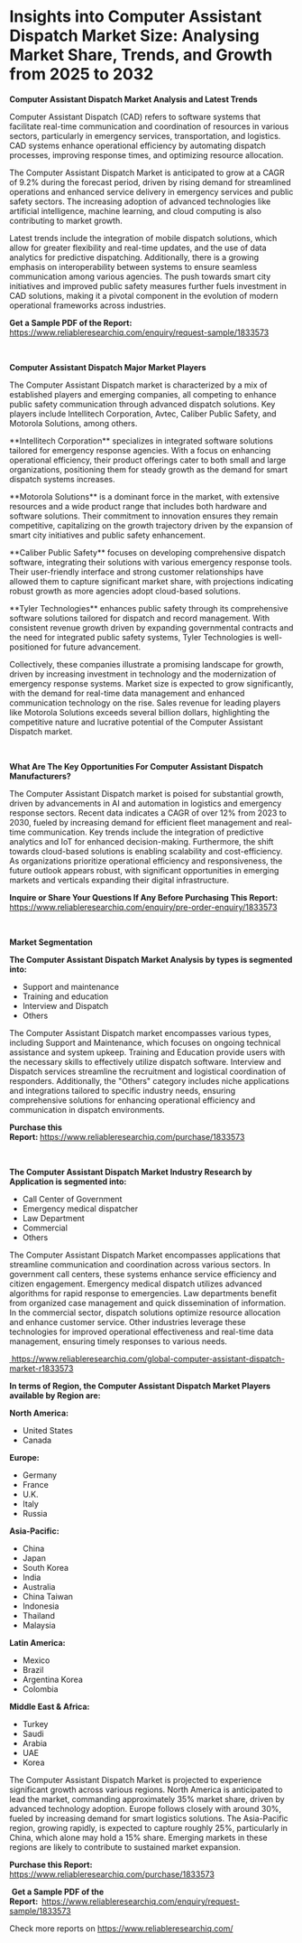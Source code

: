 <p><h1>Insights into Computer Assistant Dispatch Market Size: Analysing Market Share, Trends, and Growth from 2025 to 2032</h1></p><p><strong>Computer Assistant Dispatch Market Analysis and Latest Trends</strong></p>
<p><p>Computer Assistant Dispatch (CAD) refers to software systems that facilitate real-time communication and coordination of resources in various sectors, particularly in emergency services, transportation, and logistics. CAD systems enhance operational efficiency by automating dispatch processes, improving response times, and optimizing resource allocation. </p><p>The Computer Assistant Dispatch Market is anticipated to grow at a CAGR of 9.2% during the forecast period, driven by rising demand for streamlined operations and enhanced service delivery in emergency services and public safety sectors. The increasing adoption of advanced technologies like artificial intelligence, machine learning, and cloud computing is also contributing to market growth. </p><p>Latest trends include the integration of mobile dispatch solutions, which allow for greater flexibility and real-time updates, and the use of data analytics for predictive dispatching. Additionally, there is a growing emphasis on interoperability between systems to ensure seamless communication among various agencies. The push towards smart city initiatives and improved public safety measures further fuels investment in CAD solutions, making it a pivotal component in the evolution of modern operational frameworks across industries.</p></p>
<p><strong>Get a Sample PDF of the Report:&nbsp;</strong> <a href="https://www.reliableresearchiq.com/enquiry/request-sample/1833573?utm_campaign=2284&utm_medium=2&utm_source=Github&utm_content=ia&utm_term=30032025&utm_id=computer-assistant-dispatch">https://www.reliableresearchiq.com/enquiry/request-sample/1833573</a></p>
<p>&nbsp;</p>
<p><strong>Computer Assistant Dispatch Major Market Players</strong></p>
<p><p>The Computer Assistant Dispatch market is characterized by a mix of established players and emerging companies, all competing to enhance public safety communication through advanced dispatch solutions. Key players include Intellitech Corporation, Avtec, Caliber Public Safety, and Motorola Solutions, among others.</p><p>**Intellitech Corporation** specializes in integrated software solutions tailored for emergency response agencies. With a focus on enhancing operational efficiency, their product offerings cater to both small and large organizations, positioning them for steady growth as the demand for smart dispatch systems increases.</p><p>**Motorola Solutions** is a dominant force in the market, with extensive resources and a wide product range that includes both hardware and software solutions. Their commitment to innovation ensures they remain competitive, capitalizing on the growth trajectory driven by the expansion of smart city initiatives and public safety enhancement.</p><p>**Caliber Public Safety** focuses on developing comprehensive dispatch software, integrating their solutions with various emergency response tools. Their user-friendly interface and strong customer relationships have allowed them to capture significant market share, with projections indicating robust growth as more agencies adopt cloud-based solutions.</p><p>**Tyler Technologies** enhances public safety through its comprehensive software solutions tailored for dispatch and record management. With consistent revenue growth driven by expanding governmental contracts and the need for integrated public safety systems, Tyler Technologies is well-positioned for future advancement.</p><p>Collectively, these companies illustrate a promising landscape for growth, driven by increasing investment in technology and the modernization of emergency response systems. Market size is expected to grow significantly, with the demand for real-time data management and enhanced communication technology on the rise. Sales revenue for leading players like Motorola Solutions exceeds several billion dollars, highlighting the competitive nature and lucrative potential of the Computer Assistant Dispatch market.</p></p>
<p>&nbsp;</p>
<p><strong>What Are The Key Opportunities For Computer Assistant Dispatch Manufacturers?</strong></p>
<p><p>The Computer Assistant Dispatch market is poised for substantial growth, driven by advancements in AI and automation in logistics and emergency response sectors. Recent data indicates a CAGR of over 12% from 2023 to 2030, fueled by increasing demand for efficient fleet management and real-time communication. Key trends include the integration of predictive analytics and IoT for enhanced decision-making. Furthermore, the shift towards cloud-based solutions is enabling scalability and cost-efficiency. As organizations prioritize operational efficiency and responsiveness, the future outlook appears robust, with significant opportunities in emerging markets and verticals expanding their digital infrastructure.</p></p>
<p><strong>Inquire or Share Your Questions If Any Before Purchasing This Report:</strong> <a href="https://www.reliableresearchiq.com/enquiry/pre-order-enquiry/1833573?utm_campaign=2284&utm_medium=2&utm_source=Github&utm_content=ia&utm_term=30032025&utm_id=computer-assistant-dispatch">https://www.reliableresearchiq.com/enquiry/pre-order-enquiry/1833573</a></p>
<p>&nbsp;</p>
<p><strong>Market Segmentation</strong></p>
<p><strong>The Computer Assistant Dispatch Market Analysis by types is segmented into:</strong></p>
<p><ul><li>Support and maintenance</li><li>Training and education</li><li>Interview and Dispatch</li><li>Others</li></ul></p>
<p><p>The Computer Assistant Dispatch market encompasses various types, including Support and Maintenance, which focuses on ongoing technical assistance and system upkeep. Training and Education provide users with the necessary skills to effectively utilize dispatch software. Interview and Dispatch services streamline the recruitment and logistical coordination of responders. Additionally, the "Others" category includes niche applications and integrations tailored to specific industry needs, ensuring comprehensive solutions for enhancing operational efficiency and communication in dispatch environments.</p></p>
<p><strong>Purchase this Report:&nbsp;</strong><a href="https://www.reliableresearchiq.com/purchase/1833573?utm_campaign=2284&utm_medium=2&utm_source=Github&utm_content=ia&utm_term=30032025&utm_id=computer-assistant-dispatch">https://www.reliableresearchiq.com/purchase/1833573</a></p>
<p>&nbsp;</p>
<p><strong>The Computer Assistant Dispatch Market Industry Research by Application is segmented into:</strong></p>
<p><ul><li>Call Center of Government</li><li>Emergency medical dispatcher</li><li>Law Department</li><li>Commercial</li><li>Others</li></ul></p>
<p><p>The Computer Assistant Dispatch Market encompasses applications that streamline communication and coordination across various sectors. In government call centers, these systems enhance service efficiency and citizen engagement. Emergency medical dispatch utilizes advanced algorithms for rapid response to emergencies. Law departments benefit from organized case management and quick dissemination of information. In the commercial sector, dispatch solutions optimize resource allocation and enhance customer service. Other industries leverage these technologies for improved operational effectiveness and real-time data management, ensuring timely responses to various needs.</p></p>
<p><a href="https://www.reliableresearchiq.com/global-computer-assistant-dispatch-market-r1833573?utm_campaign=2284&utm_medium=2&utm_source=Github&utm_content=ia&utm_term=30032025&utm_id=computer-assistant-dispatch">&nbsp;https://www.reliableresearchiq.com/global-computer-assistant-dispatch-market-r1833573</a></p>
<p><strong>In terms of Region, the Computer Assistant Dispatch Market Players available by Region are:</strong></p>
<p>
    <p> <strong> North America: </strong>
        <ul>
            <li>United States</li>
            <li>Canada</li>
        </ul>
        </p> 
    <p> <strong> Europe: </strong>
        <ul>
            <li>Germany</li>
            <li>France</li>
            <li>U.K.</li>
            <li>Italy</li>
            <li>Russia</li>
        </ul>
        </p> 
    <p> <strong> Asia-Pacific: </strong>
        <ul>
            <li>China</li>
            <li>Japan</li>
            <li>South Korea</li>
            <li>India</li>
            <li>Australia</li>
            <li>China Taiwan</li>
            <li>Indonesia</li>
            <li>Thailand</li>
            <li>Malaysia</li>
        </ul>
        </p> 
    <p> <strong> Latin America: </strong>
        <ul>
            <li>Mexico</li>
            <li>Brazil</li>
            <li>Argentina Korea</li>
            <li>Colombia</li>
        </ul>
        </p> 
    <p> <strong> Middle East & Africa: </strong>
        <ul>
            <li>Turkey</li>
            <li>Saudi</li>
            <li>Arabia</li>
            <li>UAE</li>
            <li>Korea</li>
        </ul>
    </p>
    </p>
<p><p>The Computer Assistant Dispatch Market is projected to experience significant growth across various regions. North America is anticipated to lead the market, commanding approximately 35% market share, driven by advanced technology adoption. Europe follows closely with around 30%, fueled by increasing demand for smart logistics solutions. The Asia-Pacific region, growing rapidly, is expected to capture roughly 25%, particularly in China, which alone may hold a 15% share. Emerging markets in these regions are likely to contribute to sustained market expansion.</p></p>
<p><strong>Purchase this Report: </strong><a href="https://www.reliableresearchiq.com/purchase/1833573?utm_campaign=2284&utm_medium=2&utm_source=Github&utm_content=ia&utm_term=30032025&utm_id=computer-assistant-dispatch">https://www.reliableresearchiq.com/purchase/1833573</a></p>
<p>&nbsp;<strong>Get a Sample PDF of the Report:&nbsp;&nbsp;</strong><a href="https://www.reliableresearchiq.com/enquiry/request-sample/1833573?utm_campaign=2284&utm_medium=2&utm_source=Github&utm_content=ia&utm_term=30032025&utm_id=computer-assistant-dispatch">https://www.reliableresearchiq.com/enquiry/request-sample/1833573</a></p>
<p><strong></strong></p>
<p>Check more reports on <a href="https://www.reliableresearchiq.com/?utm_campaign=2284&utm_medium=2&utm_source=Github&utm_content=ia&utm_term=30032025&utm_id=computer-assistant-dispatch">https://www.reliableresearchiq.com/</a></p>